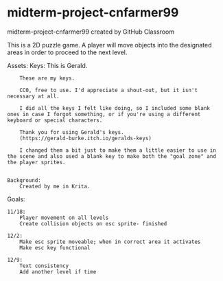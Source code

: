 # midterm-project-cnfarmer99
midterm-project-cnfarmer99 created by GitHub Classroom

This is a 2D puzzle game.  A player will move objects into the designated areas in order to proceed to the next level.  

Assets:
    Keys:
        This is Gerald.

        These are my keys.

        CC0, free to use. I'd appreciate a shout-out, but it isn't necessary at all.

        I did all the keys I felt like doing, so I included some blank ones in case I forgot something, or if you're using a different keyboard or special characters.

        Thank you for using Gerald's keys.
        (https://gerald-burke.itch.io/geralds-keys)

        I changed them a bit just to make them a little easier to use in the scene and also used a blank key to make both the "goal zone" and the player sprites. 


    Background:
        Created by me in Krita.


Goals:

    11/18:
        Player movement on all levels
        Create collision objects on esc sprite- finished

    12/2:
        Make esc sprite moveable; when in correct area it activates
        Make esc key functional
    
    12/9:
        Text consistency
        Add another level if time
